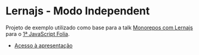 # Lernajs - Modo Independent

Projeto de exemplo utilizado como base para a talk [Monorepos com Lernajs]() para o [1ª JavaScript Folia](https://www.meetup.com/pt-BR/meetup-nodejs-porto-alegre/events/276193147/?isFirstPublish=true).

- [Acesso à apresentação](https://docs.google.com/presentation/d/1VTZuVfLLnTzqUZyp4kHnKHomDtVqq1VgNkubbcbMbYk/edit?usp=sharing)